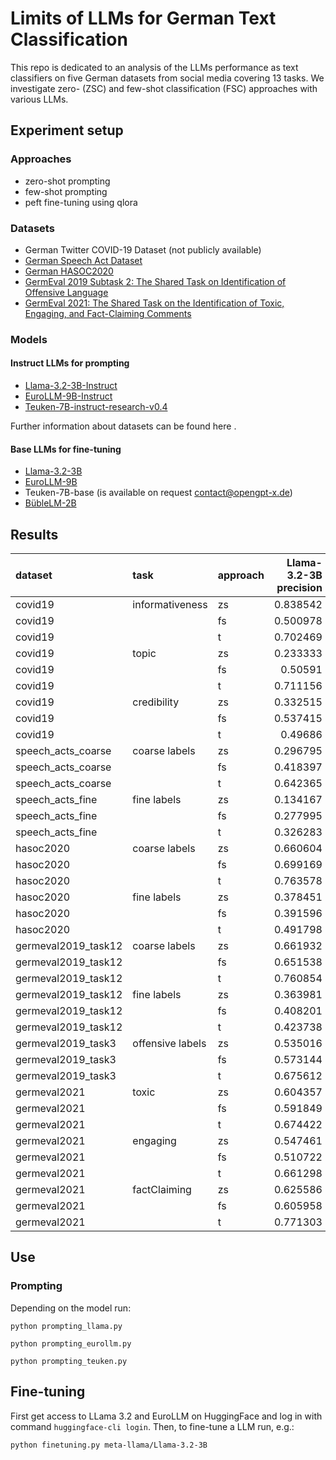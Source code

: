 # Limits of LLMs for German Text Classification

This repo is dedicated to an analysis of the LLMs performance as text classifiers on five German datasets from social media covering 13 tasks. We investigate zero- (ZSC) and few-shot classification (FSC) approaches with various LLMs.

## Experiment setup
### Approaches

- zero-shot prompting
- few-shot prompting
- peft fine-tuning using qlora

### Datasets
- German Twitter COVID-19 Dataset (not publicly available)
- [German Speech Act Dataset](https://github.com/MelinaPl/speech-act-analysis)
- [German HASOC2020](https://hasocfire.github.io/hasoc/2020/index.html)
- [GermEval 2019 Subtask 2: The Shared Task on Identification of Offensive Language](https://fz.h-da.de/iggsa/data)
- [GermEval 2021: The Shared Task on the Identification of Toxic, Engaging, and Fact-Claiming Comments](https://germeval2021toxic.github.io/SharedTask/)

### Models

#### Instruct LLMs for prompting

- [Llama-3.2-3B-Instruct](https://huggingface.co/meta-llama/Llama-3.2-3B-Instruct)
- [EuroLLM-9B-Instruct](https://huggingface.co/utter-project/EuroLLM-9B-Instruct)
- [Teuken-7B-instruct-research-v0.4](https://huggingface.co/openGPT-X/Teuken-7B-instruct-research-v0.4)

Further information about datasets can be found here []().

#### Base LLMs for fine-tuning

- [Llama-3.2-3B](https://huggingface.co/meta-llama/Llama-3.2-3B)
- [EuroLLM-9B](https://huggingface.co/utter-project/EuroLLM-9B)
- Teuken-7B-base (is available on request contact@opengpt-x.de)
- [BübleLM-2B](https://huggingface.co/flair/bueble-lm-2b)

## Results

| dataset             | task             | approach   |   Llama-3.2-3B precision |   Llama-3.2-3B recall |   Llama-3.2-3B f1-score |   EuroLLM-9B precision |   EuroLLM-9B recall |   EuroLLM-9B f1-score |   Teuken-7B precision |   Teuken-7B recall |   Teuken-7B f1-score |   BübleLM precision |   BübleLM recall |   BübleLM f1-score |
|:--------------------|:-----------------|:-----------|-------------------------:|----------------------:|------------------------:|-----------------------:|--------------------:|----------------------:|----------------------:|-------------------:|---------------------:|--------------------:|-----------------:|-------------------:|
| covid19             | informativeness  | zs         |                 0.838542 |              0.612808 |               0.590435  |              0.519048  |           0.338807  |             0.34519   |             0.673893  |           0.533333 |            0.491977  |                     |                  |                    |
| covid19             |                  | fs         |                 0.500978 |              0.565298 |               0.517766  |              0.748605  |           0.57121   |             0.628054  |             0.680037  |           0.634154 |            0.653288  |                     |                  |                    |
| covid19             |                  | t          |                 0.702469 |              0.727531 |               0.70028   |              0.769749  |           0.792228  |             0.779943  |             0.647741  |           0.677942 |            0.647627  |            0.728136 |         0.7237   |           0.722761 |
| covid19             | topic            | zs         |                 0.233333 |              0.229532 |               0.175309  |              0.305958  |           0.169514  |             0.198914  |             0.460917  |           0.37115  |            0.294857  |                     |                  |                    |
| covid19             |                  | fs         |                 0.50591  |              0.442207 |               0.39872   |              0.239926  |           0.241133  |             0.165348  |             0.620837  |           0.376286 |            0.31353   |                     |                  |                    |
| covid19             |                  | t          |                 0.711156 |              0.656191 |               0.671934  |              0.515     |           0.532677  |             0.502289  |             0.541453  |           0.614297 |            0.560508  |            0.609117 |         0.571011 |           0.575528 |
| covid19             | credibility      | zs         |                 0.332515 |              0.172543 |               0.0970674 |              0.466667  |           0.0352564 |             0.0653179 |             0.411425  |           0.388889 |            0.381033  |                     |                  |                    |
| covid19             |                  | fs         |                 0.537415 |              0.357906 |               0.412675  |              0.484538  |           0.494124  |             0.36923   |             0.557854  |           0.50641  |            0.443985  |                     |                  |                    |
| covid19             |                  | t          |                 0.49686  |              0.518697 |               0.503779  |              0.541085  |           0.564637  |             0.541822  |             0.46875   |           0.48344  |            0.469064  |            0.506623 |         0.517628 |           0.51011  |
| speech_acts_coarse  | coarse labels    | zs         |                 0.296795 |              0.221922 |               0.142433  |              0.192914  |           0.224964  |             0.170898  |             0.253561  |           0.184994 |            0.115082  |                     |                  |                    |
| speech_acts_coarse  |                  | fs         |                 0.418397 |              0.321895 |               0.287129  |              0.208346  |           0.205111  |             0.174202  |             0.187965  |           0.237892 |            0.191404  |                     |                  |                    |
| speech_acts_coarse  |                  | t          |                 0.642365 |              0.6705   |               0.651282  |              0.690719  |           0.562598  |             0.587731  |             0.579138  |           0.602185 |            0.560238  |            0.479687 |         0.5356   |           0.48655  |
| speech_acts_fine    | fine labels      | zs         |                 0.134167 |              0.11147  |               0.100505  |              0.156891  |           0.126369  |             0.116417  |             0.0338756 |           0.106085 |            0.0308676 |                     |                  |                    |
| speech_acts_fine    |                  | fs         |                 0.277995 |              0.200424 |               0.171971  |              0.0980564 |           0.116942  |             0.0688366 |             0.106574  |           0.169794 |            0.095387  |                     |                  |                    |
| speech_acts_fine    |                  | t          |                 0.326283 |              0.377671 |               0.338538  |              0.33945   |           0.321864  |             0.311157  |             0.39955   |           0.425345 |            0.389196  |            0.274877 |         0.312568 |           0.282974 |
| hasoc2020           | coarse labels    | zs         |                 0.660604 |              0.619175 |               0.59467   |              0.598585  |           0.354497  |             0.374718  |             0.628846  |           0.507653 |            0.219968  |                     |                  |                    |
| hasoc2020           |                  | fs         |                 0.699169 |              0.491776 |               0.552692  |              0.633367  |           0.609351  |             0.598656  |             0.630604  |           0.516582 |            0.239209  |                     |                  |                    |
| hasoc2020           |                  | t          |                 0.763578 |              0.809968 |               0.778599  |              0.745536  |           0.791121  |             0.759394  |             0.776941  |           0.805437 |            0.788603  |            0.784705 |         0.784705 |           0.784705 |
| hasoc2020           | fine labels      | zs         |                 0.378451 |              0.37751  |               0.285505  |              0.320071  |           0.264144  |             0.16715   |             0.259561  |           0.268519 |            0.0682963 |                     |                  |                    |
| hasoc2020           |                  | fs         |                 0.391596 |              0.303541 |               0.294458  |              0.368866  |           0.304278  |             0.23011   |             0.229322  |           0.284392 |            0.252714  |                     |                  |                    |
| hasoc2020           |                  | t          |                 0.491798 |              0.584912 |               0.502287  |              0.48436   |           0.558487  |             0.506802  |             0.462343  |           0.58918  |            0.484178  |            0.489711 |         0.538976 |           0.505654 |
| germeval2019_task12 | coarse labels    | zs         |                 0.661932 |              0.621493 |               0.560364  |              0.65009   |           0.600811  |             0.544879  |             0.160013  |           0.5      |            0.242439  |                     |                  |                    |
| germeval2019_task12 |                  | fs         |                 0.651538 |              0.499429 |               0.33963   |              0.673643  |           0.669198  |             0.64088   |             0.160013  |           0.5      |            0.242439  |                     |                  |                    |
| germeval2019_task12 |                  | t          |                 0.760854 |              0.767516 |               0.763916  |              0.756021  |           0.777762  |             0.763213  |             0.731868  |           0.755838 |            0.738039  |            0.734029 |         0.763871 |           0.738084 |
| germeval2019_task12 | fine labels      | zs         |                 0.363981 |              0.367897 |               0.356866  |              0.336127  |           0.301235  |             0.216257  |             0.29213   |           0.317321 |            0.206944  |                     |                  |                    |
| germeval2019_task12 |                  | fs         |                 0.408201 |              0.26014  |               0.278312  |              0.332255  |           0.291256  |             0.226164  |             0.401785  |           0.292394 |            0.113368  |                     |                  |                    |
| germeval2019_task12 |                  | t          |                 0.423738 |              0.453068 |               0.423495  |              0.39717   |           0.44684   |             0.403367  |             0.436117  |           0.478363 |            0.439623  |            0.404853 |         0.463122 |           0.413066 |
| germeval2019_task3  | offensive labels | zs         |                 0.535016 |              0.533076 |               0.260397  |              0.501231  |           0.391435  |             0.262656  |             0.427957  |           0.5      |            0.461182  |                     |                  |                    |
| germeval2019_task3  |                  | fs         |                 0.573144 |              0.508794 |               0.144903  |              0.533797  |           0.487203  |             0.357176  |             0.595238  |           0.50495  |            0.474751  |                     |                  |                    |
| germeval2019_task3  |                  | t          |                 0.675612 |              0.760369 |               0.69906   |              0.683015  |           0.707174  |             0.693609  |             0.671447  |           0.738056 |            0.692673  |            0.653832 |         0.733546 |           0.673448 |
| germeval2021        | toxic            | zs         |                 0.604357 |              0.600298 |               0.600887  |              0.56586   |           0.480808  |             0.39625   |             0.61499   |           0.531679 |            0.364985  |                     |                  |                    |
| germeval2021        |                  | fs         |                 0.591849 |              0.598389 |               0.586313  |              0.558338  |           0.486989  |             0.516932  |             0.62038   |           0.562848 |            0.436605  |                     |                  |                    |
| germeval2021        |                  | t          |                 0.674422 |              0.678687 |               0.676104  |              0.697029  |           0.688071  |             0.691462  |             0.701477  |           0.705012 |            0.703014  |            0.677823 |         0.663454 |           0.667712 |
| germeval2021        | engaging         | zs         |                 0.547461 |              0.543707 |               0.530494  |              0.558139  |           0.492092  |             0.463812  |             0.556836  |           0.522897 |            0.327142  |                     |                  |                    |
| germeval2021        |                  | fs         |                 0.510722 |              0.412091 |               0.429085  |              0.531076  |           0.423963  |             0.469485  |             0.586691  |           0.549032 |            0.352616  |                     |                  |                    |
| germeval2021        |                  | t          |                 0.661298 |              0.684232 |               0.668     |              0.662149  |           0.678552  |             0.668114  |             0.638046  |           0.659544 |            0.643219  |            0.667417 |         0.679859 |           0.672466 |
| germeval2021        | factClaiming     | zs         |                 0.625586 |              0.610889 |               0.528285  |              0.57138   |           0.479916  |             0.34391   |             0.666667  |           0.501582 |            0.25611   |                     |                  |                    |
| germeval2021        |                  | fs         |                 0.605958 |              0.61931  |               0.593268  |              0.584566  |           0.499019  |             0.538398  |             0.597159  |           0.547523 |            0.389737  |                     |                  |                    |
| germeval2021        |                  | t          |                 0.771303 |              0.767748 |               0.769452  |              0.752389  |           0.760641  |             0.755994  |             0.72104   |           0.722435 |            0.721721  |            0.715776 |         0.713669 |           0.714685 |

## Use

### Prompting

Depending on the model run:
```
python prompting_llama.py

python prompting_eurollm.py

python prompting_teuken.py
```

## Fine-tuning

First get access to LLama 3.2 and EuroLLM on HuggingFace and log in with command `huggingface-cli login`. Then, to fine-tune a LLM run, e.g.:

```
python finetuning.py meta-llama/Llama-3.2-3B
```